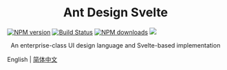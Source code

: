 <h1 align="center">Ant Design Svelte</h1>

[![NPM version](https://img.shields.io/npm/v/ant-design-svelte.svg?style=flat)](https://npmjs.org/package/ant-design-svelte)
[![Build Status](https://img.shields.io/travis/Jetsly/ant-design-svelte.svg?style=flat)](https://travis-ci.org/Jetsly/ant-design-svelte)
[![NPM downloads](http://img.shields.io/npm/dm/ant-design-svelte.svg?style=flat)](https://npmjs.org/package/ant-design-svelte)
![](https://img.shields.io/badge/license-MIT-blue.svg)

<div align="center">

An enterprise-class UI design language and Svelte-based implementation

</div>

English | [简体中文](./README-zh_CN.md)